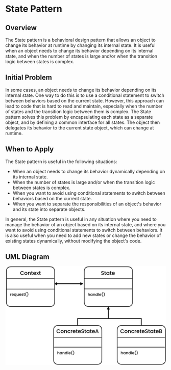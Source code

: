 # State Pattern
## Overview
The State pattern is a behavioral design pattern that allows an object to change its behavior at runtime by changing its internal state. It is useful when an object needs to change its behavior depending on its internal state, and when the number of states is large and/or when the transition logic between states is complex.

## Initial Problem
In some cases, an object needs to change its behavior depending on its internal state. One way to do this is to use a conditional statement to switch between behaviors based on the current state. However, this approach can lead to code that is hard to read and maintain, especially when the number of states and the transition logic between them is complex. The State pattern solves this problem by encapsulating each state as a separate object, and by defining a common interface for all states. The object then delegates its behavior to the current state object, which can change at runtime.

## When to Apply
The State pattern is useful in the following situations:

* When an object needs to change its behavior dynamically depending on its internal state.
* When the number of states is large and/or when the transition logic between states is complex.
* When you want to avoid using conditional statements to switch between behaviors based on the current state.
* When you want to separate the responsibilities of an object's behavior and its state into separate objects.

In general, the State pattern is useful in any situation where you need to manage the behavior of an object based on its internal state, and where you want to avoid using conditional statements to switch between behaviors. It is also useful when you need to add new states or change the behavior of existing states dynamically, without modifying the object's code.

## UML Diagram

![Alt text](/src/behavioral/state/UML.jpg)